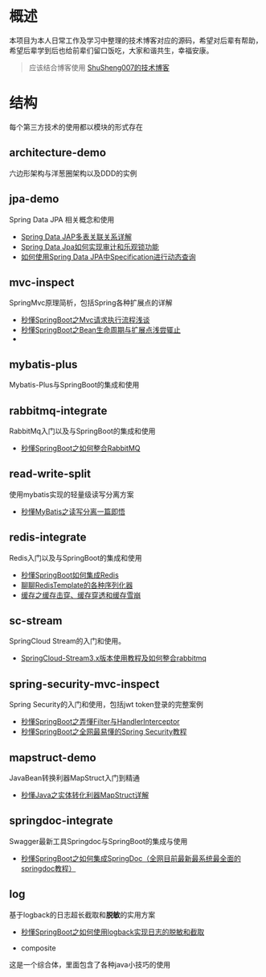# 概述

本项目为本人日常工作及学习中整理的技术博客对应的源码，希望对后辈有帮助，希望后辈学到后也给前辈们留口饭吃，大家和谐共生，幸福安康。

> 应该结合博客使用  [ShuSheng007的技术博客](https://blog.shusheng007.top)

# 结构

每个第三方技术的使用都以模块的形式存在

## architecture-demo

六边形架构与洋葱圈架构以及DDD的实例



## jpa-demo

Spring Data JPA 相关概念和使用

- [Spring Data JAP多表关联关系详解](https://blog.shusheng007.top/archives/jpa-association)
- [Spring Data Jpa如何实现审计和乐观锁功能](https://blog.shusheng007.top/archives/audit-lock)
- [如何使用Spring Data JPA中Specification进行动态查询](https://blog.shusheng007.top/archives/jap-specification)

## mvc-inspect

SpringMvc原理简析，包括Spring各种扩展点的详解

- [秒懂SpringBoot之Mvc请求执行流程浅谈](https://blog.shusheng007.top/archives/spring-mvc)
- [秒懂SpringBoot之Bean生命周期与扩展点浅尝辄止](https://blog.shusheng007.top/archives/bean-life-cycle)
- 
## mybatis-plus

Mybatis-Plus与SpringBoot的集成和使用

## rabbitmq-integrate

RabbitMq入门以及与SpringBoot的集成和使用

- [秒懂SpringBoot之如何整合RabbitMQ](https://blog.shusheng007.top/archives/rabbitmq)

## read-write-split

使用mybatis实现的轻量级读写分离方案

- [秒懂MyBatis之读写分离一篇即悟](https://blog.shusheng007.top/archives/read-write-separation)

## redis-integrate

Redis入门以及与SpringBoot的集成和使用

- [秒懂SpringBoot如何集成Redis](https://blog.shusheng007.top/archives/redis)
- [聊聊RedisTemplate的各种序列化器](https://blog.shusheng007.top/archives/redis-serializer)
- [缓存之缓存击穿、缓存穿透和缓存雪崩](https://blog.shusheng007.top/archives/cache-crash)

## sc-stream

SpringCloud Stream的入门和使用。

- [SpringCloud-Stream3.x版本使用教程及如何整合rabbitmq](https://blog.shusheng007.top/archives/springcloud-stream3)

## spring-security-mvc-inspect

Spring Security的入门和使用，包括jwt token登录的完整案例

- [秒懂SpringBoot之弄懂Filter与HandlerInterceptor](https://blog.shusheng007.top/archives/filter-handlerinterceptor)
- [秒懂SpringBoot之全网最易懂的Spring Security教程](https://blog.shusheng007.top/archives/springsecurity)

## mapstruct-demo

JavaBean转换利器MapStruct入门到精通

- [秒懂Java之实体转化利器MapStruct详解](https://blog.shusheng007.top/archives/mapstruct)

## springdoc-integrate

Swagger最新工具Springdoc与SpringBoot的集成与使用

- [秒懂SpringBoot之如何集成SpringDoc（全网目前最新最系统最全面的springdoc教程）](https://blog.shusheng007.top/archives/springdoc)

## log

基于logback的日志超长截取和**脱敏**的实用方案

- [秒懂SpringBoot之如何使用logback实现日志的脱敏和截取](https://blog.shusheng007.top/archives/logback-desensitized)

- composite

这是一个综合体，里面包含了各种java小技巧的使用





